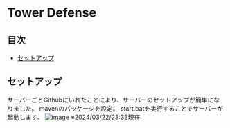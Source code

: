 # Tower Defense

## 目次

- [セットアップ](#セットアップ)

## セットアップ

サーバーごとGithubにいれたことにより、サーバーのセットアップが簡単になりました。
mavenのパッケージを設定。
start.batを実行することでサーバーが起動します。
![image](https://github.com/YukkiMoru/Tower_Defense/assets/136158980/dae12f76-5afa-48ff-99b6-c7bbec79eca7)
※2024/03/22/23:33現在
